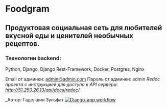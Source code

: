 # Foodgram
## Продуктовая социальная сеть для любителей вкусной еды и ценителей необычных рецептов.

### Технологии backend:
Python, Django, Django Rest-Framework, Docker, Postgres, Nginx

Email от админки: admin@admin.com
Пароль от админки: admin
_Redoc проекта с инструкцией для доступа к API сервера: http://51.250.26.13/api/docs/redoc/_

_Автор: Гаделшин Зульфат 
[![Django-app workflow](https://github.com/Zulfat-Gadelshin/foodgram-project-react/actions/workflows/main.yml/badge.svg)](https://github.com/Zulfat-Gadelshin/foodgram-project-react/actions/workflows/main.yml)
